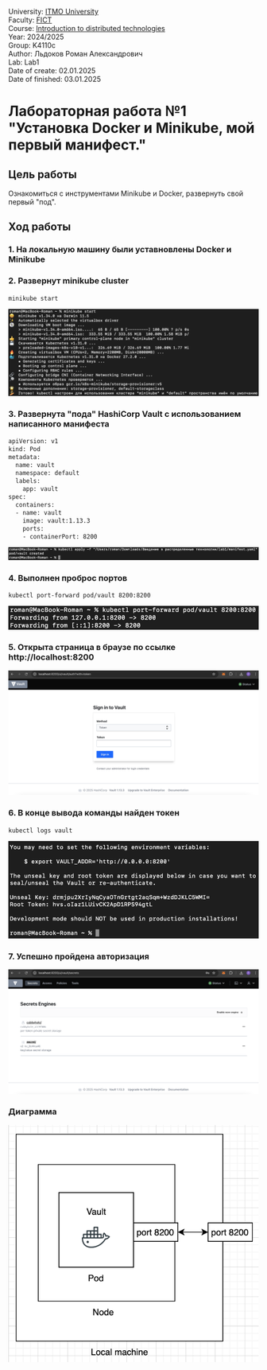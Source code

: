 University: [ITMO University](https://itmo.ru/ru/)  
Faculty: [FICT](https://fict.itmo.ru)  
Course: [Introduction to distributed technologies](https://github.com/itmo-ict-faculty/introduction-to-distributed-technologies)  
Year: 2024/2025  
Group: K4110c  
Author: Льдоков Роман Александрович  
Lab: Lab1  
Date of create: 02.01.2025  
Date of finished: 03.01.2025  

# Лабораторная работа №1 "Установка Docker и Minikube, мой первый манифест."

## Цель работы
Ознакомиться с инструментами Minikube и Docker, развернуть свой первый "под".

## Ход работы

### 1. На локальную машину были уставновлены Docker и Minikube

### 2. Развернут minikube cluster

```
minikube start
```

![image](./img/1.png)

### 3. Развернута "пода" HashiCorp Vault с использованием написанного манифеста

```
apiVersion: v1
kind: Pod
metadata:
  name: vault
  namespace: default
  labels:
    app: vault
spec:
  containers:
  - name: vault
    image: vault:1.13.3
    ports:
    - containerPort: 8200
```
![image](./img/2.png)

### 4. Выполнен проброс портов

```
kubectl port-forward pod/vault 8200:8200
```

![image](./img/3.png)

### 5. Открыта страница в браузе по ссылке http://localhost:8200

![image](./img/4.png)

### 6. В конце вывода команды найден токен

```
kubectl logs vault
```

![image](./img/5.png)

### 7. Успешно пройдена авторизация

![image](./img/6.png)

### Диаграмма

![image](./img/diagram.png)
